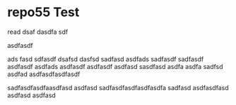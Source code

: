 # repo55 Test
read
dsaf dasdfa sdf

asdfasdf

ads fasd
sdfasdf
dsafsd
dasfsd
sadfasd
asdfads
sadfasdf
sadfasdf
asdfasdf
asdfads
asdfasdf
asdfasdf
asdfasd
sasdfasd
asdfa
asdfa
sadfsd
asdfad
asdfasdfasdfasdf

sadfasdfasdfaasdfasd
asdfasd
sadfasdfasdfasdfasdfa
sadfasd
asdfasdfasd
asdfasd
asdfasd
